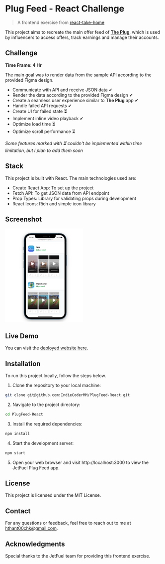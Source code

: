 # Plug Feed - React Challenge

> A frontend exercise from [react-take-home](https://github.com/reallabs/react-take-home)

This project aims to recreate the main offer feed of [**The Plug**](https://www.plugco.in/), which is used by influencers to access offers, track earnings and manage their accounts.

## Challenge

**Time Frame: 4 Hr**

The main goal was to render data from the sample API according to the provided Figma design.

- Communicate with API and receive JSON data ✔
- Render the data according to the provided Figma design ✔
- Create a seamless user experience similar to **The Plug** app ✔
- Handle failed API requests ✔
- Create UI for failed state ⏳
- Implement inline video playback ✔
- Optimize load time ⏳
- Optimize scroll performance ⏳

*Some features marked with ⏳ couldn't be implemented within time limitation, but I plan to add them soon*

## Stack

This project is built with React. The main technologies used are:
- Create React App: To set up the project
- Fetch API: To get JSON data from API endpoint
- Prop Types: Library for validating props during development
- React Icons: Rich and simple icon library

## Screenshot

<img src="./image.png" width="250" height="300" />

## Live Demo

You can visit the [deployed website here](https://indiecodermm.github.io/PlugFeed-React/).

## Installation

To run this project locally, follow the steps below.

1. Clone the repository to your local machine:

```bash
git clone git@github.com:IndieCoderMM/PlugFeed-React.git
```

2. Navigate to the project directory:

```bash
cd PlugFeed-React
```

3. Install the required dependencies:

```bash
npm install
```

4. Start the development server:

```bash
npm start
```

5. Open your web browser and visit http://localhost:3000 to view the JetFuel Plug Feed app.

## License
This project is licensed under the MIT License.

## Contact
For any questions or feedback, feel free to reach out to me at hthant00chk@gmail.com.

## Acknowledgments

Special thanks to the JetFuel team for providing this frontend exercise.